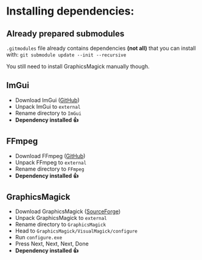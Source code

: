 # Installing dependencies:

## Already prepared submodules
`.gitmodules` file already contains dependencies **(not all)** that you can install with:
`git submodule update --init --recursive`

You still need to install GraphicsMagick manually though.

## ImGui
- Download ImGui ([GitHub](https://github.com/ocornut/imgui/archive/refs/heads/master.zip))
- Unpack ImGui to `external`
- Rename directory to `ImGui`
- **Dependency installed 👍**

## FFmpeg
- Download FFmpeg ([GitHub](https://github.com/FFmpeg/FFmpeg/archive/refs/heads/master.zip))
- Unpack FFmpeg to `external`
- Rename directory to `FFmpeg`
- **Dependency installed 👍**

## GraphicsMagick
- Download GraphicsMagick ([SourceForge](https://sourceforge.net/projects/graphicsmagick/files/latest/download))
- Unpack GraphicsMagick to `external`
- Rename directory to `GraphicsMagick`
- Head to `GraphicsMagick/VisualMagick/configure`
- Run `configure.exe`
- Press Next, Next, Next, Done
- **Dependency installed 👍**

